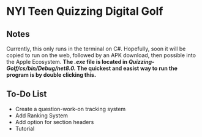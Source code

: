# NYI Teen Quizzing Digital Golf
## Notes
Currently, this only runs in the terminal on C#. Hopefully, soon it will be copied to run on the web, followed by an APK download, then possible into the Apple Ecosystem.
**The _.exe_ file is located in _Quizzing-Golf/cs/bin/Debug/net8.0._ The quickest and easist way to run the program is by double clicking this.**
## To-Do List
* Create a question-work-on tracking system
* Add Ranking System
* Add option for section headers
* Tutorial
